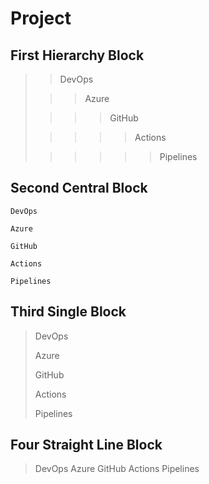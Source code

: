 # Project

## First Hierarchy Block

>> DevOps
> 
>>> Azure
> 
>>>> GitHub
> 
>>>>> Actions
> 
>>>>>> Pipelines 

## Second Central Block

>
    DevOps
> 
    Azure
> 
    GitHub
> 
    Actions
> 
    Pipelines

## Third Single Block

> DevOps
> 
> Azure
> 
> GitHub
> 
> Actions
> 
> Pipelines

## Four Straight Line Block

> DevOps
> Azure
> GitHub
> Actions
> Pipelines
